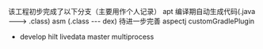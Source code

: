 该工程初步完成了以下分支（主要用作个人记录）
apt  编译期自动生成代码(.java ---> .class)
asm  (.class --- dex)  待进一步完善
aspectj
customGradlePlugin
* develop
hilt 
livedata
master
multiprocess